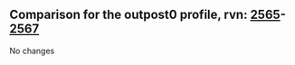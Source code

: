 ## Comparison for the outpost0 profile, rvn: [2565](https://github.com/PRO100KatYT/FortniteProfileRevisions/tree/main/profiles/outpost0/2565%20outpost0.json)-[2567](https://github.com/PRO100KatYT/FortniteProfileRevisions/tree/main/profiles/outpost0/2567%20outpost0.json)

No changes
